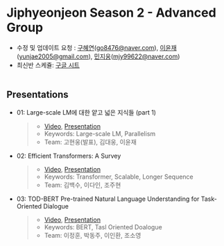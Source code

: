 # Jiphyeonjeon Season 2 - Advanced Group
* 수정 및 업데이트 요청 : [구혜연](https://github.com/HyeyeonKoo)(go8476@naver.com), [이윤재](https://github.com/gityunjae)(yunjae2005@gmail.com), [민지웅](https://github.com/JejuWayfarer)(mjy99622@naver.com)
* 최신반 스케쥴: [구글 시트](https://docs.google.com/spreadsheets/d/1pwkvIwf3T1bo2y7aXmSYPN6otlPKJl9kCJHaze0H3KY/edit#gid=369545430)
<br><br>

## Presentations
- 01: Large-scale LM에 대한 얕고 넓은 지식들 (part 1)
  >- [Video](https://www.youtube.com/watch?v=w4a-ARCEiqU&t=6668s), [Presentation](https://github.com/jiphyeonjeon/season2/blob/main/advanced/presentations/Season2-1%EC%A1%B0-Large-sclae%20LM%EC%97%90%20%EB%8C%80%ED%95%9C%20%EC%96%95%EA%B3%A0%20%EB%84%93%EC%9D%80%20%EC%A7%80%EC%8B%9D%EB%93%A4%20(part%201).pdf)
  >- Keywords: Large-scale LM, Parallelism
  >- Team: 고현웅(발표), 김대웅, 이윤재
  
- 02: Efficient Transformers: A Survey
  >- [Video](https://www.youtube.com/watch?v=x2Z865Brflg), [Presentation](https://github.com/art28/season2/raw/main/advanced/presentations/Season2-2%EC%A1%B0-Efficient%20Transformer.pdf)
  >- Keywords: Transformer, Scalable, Longer Sequence
  >- Team: 김백수, 이다인, 조주현

- 03: TOD-BERT Pre-trained Natural Language Understanding for Task-Oriented Dialogue
  >- [Video](https://youtu.be/qGoE0naEuls), [Presentation](https://github.com/jiphyeonjeon/season2/blob/main/advanced/presentations/Season2-3%EC%A1%B0-TOD-BERT.pdf)
  >- Keywords: BERT, Tasl Oriented Doalogue
  >- Team: 이정훈, 박동주, 이인환, 조소영
